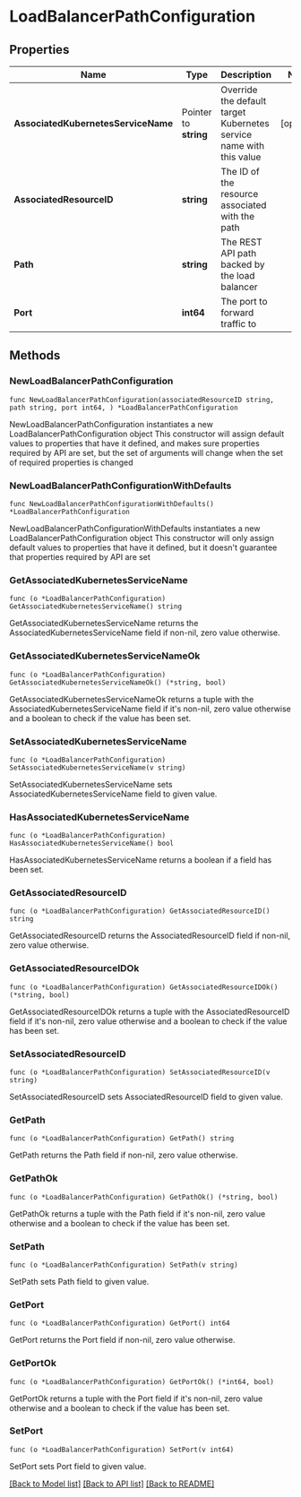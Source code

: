 # LoadBalancerPathConfiguration

## Properties

Name | Type | Description | Notes
------------ | ------------- | ------------- | -------------
**AssociatedKubernetesServiceName** | Pointer to **string** | Override the default target Kubernetes service name with this value | [optional] 
**AssociatedResourceID** | **string** | The ID of the resource associated with the path | 
**Path** | **string** | The REST API path backed by the load balancer | 
**Port** | **int64** | The port to forward traffic to | 

## Methods

### NewLoadBalancerPathConfiguration

`func NewLoadBalancerPathConfiguration(associatedResourceID string, path string, port int64, ) *LoadBalancerPathConfiguration`

NewLoadBalancerPathConfiguration instantiates a new LoadBalancerPathConfiguration object
This constructor will assign default values to properties that have it defined,
and makes sure properties required by API are set, but the set of arguments
will change when the set of required properties is changed

### NewLoadBalancerPathConfigurationWithDefaults

`func NewLoadBalancerPathConfigurationWithDefaults() *LoadBalancerPathConfiguration`

NewLoadBalancerPathConfigurationWithDefaults instantiates a new LoadBalancerPathConfiguration object
This constructor will only assign default values to properties that have it defined,
but it doesn't guarantee that properties required by API are set

### GetAssociatedKubernetesServiceName

`func (o *LoadBalancerPathConfiguration) GetAssociatedKubernetesServiceName() string`

GetAssociatedKubernetesServiceName returns the AssociatedKubernetesServiceName field if non-nil, zero value otherwise.

### GetAssociatedKubernetesServiceNameOk

`func (o *LoadBalancerPathConfiguration) GetAssociatedKubernetesServiceNameOk() (*string, bool)`

GetAssociatedKubernetesServiceNameOk returns a tuple with the AssociatedKubernetesServiceName field if it's non-nil, zero value otherwise
and a boolean to check if the value has been set.

### SetAssociatedKubernetesServiceName

`func (o *LoadBalancerPathConfiguration) SetAssociatedKubernetesServiceName(v string)`

SetAssociatedKubernetesServiceName sets AssociatedKubernetesServiceName field to given value.

### HasAssociatedKubernetesServiceName

`func (o *LoadBalancerPathConfiguration) HasAssociatedKubernetesServiceName() bool`

HasAssociatedKubernetesServiceName returns a boolean if a field has been set.

### GetAssociatedResourceID

`func (o *LoadBalancerPathConfiguration) GetAssociatedResourceID() string`

GetAssociatedResourceID returns the AssociatedResourceID field if non-nil, zero value otherwise.

### GetAssociatedResourceIDOk

`func (o *LoadBalancerPathConfiguration) GetAssociatedResourceIDOk() (*string, bool)`

GetAssociatedResourceIDOk returns a tuple with the AssociatedResourceID field if it's non-nil, zero value otherwise
and a boolean to check if the value has been set.

### SetAssociatedResourceID

`func (o *LoadBalancerPathConfiguration) SetAssociatedResourceID(v string)`

SetAssociatedResourceID sets AssociatedResourceID field to given value.


### GetPath

`func (o *LoadBalancerPathConfiguration) GetPath() string`

GetPath returns the Path field if non-nil, zero value otherwise.

### GetPathOk

`func (o *LoadBalancerPathConfiguration) GetPathOk() (*string, bool)`

GetPathOk returns a tuple with the Path field if it's non-nil, zero value otherwise
and a boolean to check if the value has been set.

### SetPath

`func (o *LoadBalancerPathConfiguration) SetPath(v string)`

SetPath sets Path field to given value.


### GetPort

`func (o *LoadBalancerPathConfiguration) GetPort() int64`

GetPort returns the Port field if non-nil, zero value otherwise.

### GetPortOk

`func (o *LoadBalancerPathConfiguration) GetPortOk() (*int64, bool)`

GetPortOk returns a tuple with the Port field if it's non-nil, zero value otherwise
and a boolean to check if the value has been set.

### SetPort

`func (o *LoadBalancerPathConfiguration) SetPort(v int64)`

SetPort sets Port field to given value.



[[Back to Model list]](../README.md#documentation-for-models) [[Back to API list]](../README.md#documentation-for-api-endpoints) [[Back to README]](../README.md)


